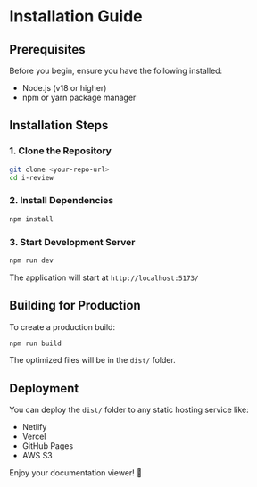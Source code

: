 # Installation Guide

## Prerequisites

Before you begin, ensure you have the following installed:
- Node.js (v18 or higher)
- npm or yarn package manager

## Installation Steps

### 1. Clone the Repository

```bash
git clone <your-repo-url>
cd i-review
```

### 2. Install Dependencies

```bash
npm install
```

### 3. Start Development Server

```bash
npm run dev
```

The application will start at `http://localhost:5173/`

## Building for Production

To create a production build:

```bash
npm run build
```

The optimized files will be in the `dist/` folder.

## Deployment

You can deploy the `dist/` folder to any static hosting service like:
- Netlify
- Vercel
- GitHub Pages
- AWS S3

Enjoy your documentation viewer! 🚀
